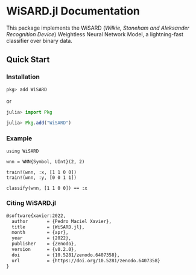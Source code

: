 # WiSARD.jl Documentation

This package implements the WiSARD (*Wilkie, Stoneham and Aleksander Recognition Device*) Weightless Neural Network Model, a lightning-fast classifier over binary data.

## Quick Start

### Installation
```julia
pkg> add WiSARD
```
or
```julia
julia> import Pkg

julia> Pkg.add("WiSARD")
```

### Example
```@example quick-start
using WiSARD

wnn = WNN{Symbol, UInt}(2, 2)

train!(wnn, :x, [1 1 0 0])
train!(wnn, :y, [0 0 1 1])

classify(wnn, [1 1 0 0]) == :x
```

### Citing WiSARD.jl
```tex
@software{xavier:2022,
  author       = {Pedro Maciel Xavier},
  title        = {WiSARD.jl},
  month        = {apr},
  year         = {2022},
  publisher    = {Zenodo},
  version      = {v0.2.0},
  doi          = {10.5281/zenodo.6407358},
  url          = {https://doi.org/10.5281/zenodo.6407358}
}
```
